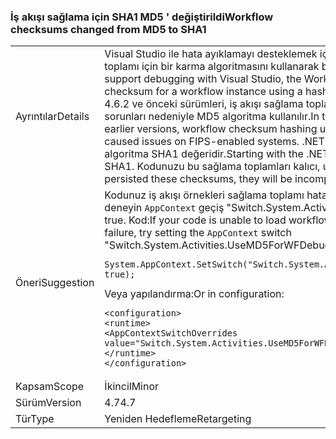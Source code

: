 ### <a name="workflow-checksums-changed-from-md5-to-sha1"></a><span data-ttu-id="10aa0-101">İş akışı sağlama için SHA1 MD5 ' değiştirildi</span><span class="sxs-lookup"><span data-stu-id="10aa0-101">Workflow checksums changed from MD5 to SHA1</span></span>

|   |   |
|---|---|
|<span data-ttu-id="10aa0-102">Ayrıntılar</span><span class="sxs-lookup"><span data-stu-id="10aa0-102">Details</span></span>|<span data-ttu-id="10aa0-103">Visual Studio ile hata ayıklamayı desteklemek için iş akışı çalışma zamanı sağlama toplamı için bir karma algoritmasını kullanarak bir iş akışı örneği oluşturur.</span><span class="sxs-lookup"><span data-stu-id="10aa0-103">To support debugging with Visual Studio, the Workflow runtime generates a checksum for a workflow instance using a hashing algorithm.</span></span> <span data-ttu-id="10aa0-104">.NET Framework 4.6.2 ve önceki sürümleri, iş akışı sağlama toplamı karma FIPS etkin sistemlerinde sorunları nedeniyle MD5 algoritma kullanılır.</span><span class="sxs-lookup"><span data-stu-id="10aa0-104">In the .NET Framework 4.6.2 and earlier versions, workflow checksum hashing used the MD5 algorithm, which caused issues on FIPS-enabled systems.</span></span> <span data-ttu-id="10aa0-105">.NET Framework 4.7 ile başlayarak, algoritma SHA1 değeridir.</span><span class="sxs-lookup"><span data-stu-id="10aa0-105">Starting with the .NET Framework 4.7, the algorithm is SHA1.</span></span> <span data-ttu-id="10aa0-106">Kodunuzu bu sağlama toplamları kalıcı, uyumlu olacaktır.</span><span class="sxs-lookup"><span data-stu-id="10aa0-106">If your code has persisted these checksums, they will be incompatible.</span></span>|
|<span data-ttu-id="10aa0-107">Öneri</span><span class="sxs-lookup"><span data-stu-id="10aa0-107">Suggestion</span></span>|<span data-ttu-id="10aa0-108">Kodunuz iş akışı örnekleri sağlama toplamı hata nedeniyle yüklenemiyor: ayar deneyin <code>AppContext</code> geçiş &quot;Switch.System.Activities.UseMD5ForWFDebugger&quot; true. Kod:</span><span class="sxs-lookup"><span data-stu-id="10aa0-108">If your code is unable to load workflow instances due to a checksum failure, try setting the <code>AppContext</code> switch &quot;Switch.System.Activities.UseMD5ForWFDebugger&quot; to true.In code:</span></span><pre><code class="lang-csharp">System.AppContext.SetSwitch(&quot;Switch.System.Activities.UseMD5ForWFDebugger&quot;, true);&#13;&#10;</code></pre><span data-ttu-id="10aa0-109">Veya yapılandırma:</span><span class="sxs-lookup"><span data-stu-id="10aa0-109">Or in configuration:</span></span><pre><code class="lang-xml">&lt;configuration&gt;&#13;&#10;&lt;runtime&gt;&#13;&#10;&lt;AppContextSwitchOverrides value=&quot;Switch.System.Activities.UseMD5ForWFDebugger=true&quot; /&gt;&#13;&#10;&lt;/runtime&gt;&#13;&#10;&lt;/configuration&gt;&#13;&#10;</code></pre>|
|<span data-ttu-id="10aa0-110">Kapsam</span><span class="sxs-lookup"><span data-stu-id="10aa0-110">Scope</span></span>|<span data-ttu-id="10aa0-111">İkincil</span><span class="sxs-lookup"><span data-stu-id="10aa0-111">Minor</span></span>|
|<span data-ttu-id="10aa0-112">Sürüm</span><span class="sxs-lookup"><span data-stu-id="10aa0-112">Version</span></span>|<span data-ttu-id="10aa0-113">4.7</span><span class="sxs-lookup"><span data-stu-id="10aa0-113">4.7</span></span>|
|<span data-ttu-id="10aa0-114">Tür</span><span class="sxs-lookup"><span data-stu-id="10aa0-114">Type</span></span>|<span data-ttu-id="10aa0-115">Yeniden Hedefleme</span><span class="sxs-lookup"><span data-stu-id="10aa0-115">Retargeting</span></span>|

